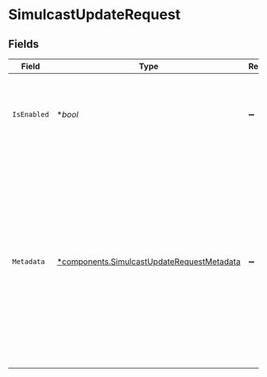 # SimulcastUpdateRequest


## Fields

| Field                                                                                                                                                                                                    | Type                                                                                                                                                                                                     | Required                                                                                                                                                                                                 | Description                                                                                                                                                                                              | Example                                                                                                                                                                                                  |
| -------------------------------------------------------------------------------------------------------------------------------------------------------------------------------------------------------- | -------------------------------------------------------------------------------------------------------------------------------------------------------------------------------------------------------- | -------------------------------------------------------------------------------------------------------------------------------------------------------------------------------------------------------- | -------------------------------------------------------------------------------------------------------------------------------------------------------------------------------------------------------- | -------------------------------------------------------------------------------------------------------------------------------------------------------------------------------------------------------- |
| `IsEnabled`                                                                                                                                                                                              | **bool*                                                                                                                                                                                                  | :heavy_minus_sign:                                                                                                                                                                                       | When the value is set to false, the simulcast will be disabled for the given stream.                                                                                                                     | false                                                                                                                                                                                                    |
| `Metadata`                                                                                                                                                                                               | [*components.SimulcastUpdateRequestMetadata](../../models/components/simulcastupdaterequestmetadata.md)                                                                                                  | :heavy_minus_sign:                                                                                                                                                                                       | Arbitrary user-supplied metadata that will be included in the simulcast details. Can be used to store your own ID for a video along with the simulcast. Max:255 characters, Upto 10 entries are allowed. |                                                                                                                                                                                                          |